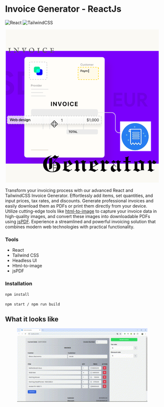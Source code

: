 # Invoice Generator - ReactJs

![React](https://img.shields.io/badge/React-18181b?style=for-the-badge&logo=react&logoColor=61DAFB)
![TailwindCSS](https://img.shields.io/badge/TailwindCSS-06B6D4?style=for-the-badge&logo=tailwind-css&logoColor=white)

<p align="center">
  <img src="Invoice.png">
</p>

Transform your invoicing process with our advanced React and TailwindCSS Invoice Generator. Effortlessly add items, set quantities, and input prices, tax rates, and discounts. Generate professional invoices and easily download them as PDFs or print them directly from your device. Utilize cutting-edge tools like [html-to-image](https://github.com/bubkoo/html-to-image) to capture your invoice data in high-quality images, and convert these images into downloadable PDFs using [jsPDF](https://github.com/parallax/jsPDF). Experience a streamlined and powerful invoicing solution that combines modern web technologies with practical functionality.


### Tools

- React
- Tailwind CSS
- Headless UI
- Html-to-image
- jsPDF

### Installation

```
npm install

npm start / npm run build
```

## What it looks like


<p align="center">
  <img src="demo.gif">
</p>

